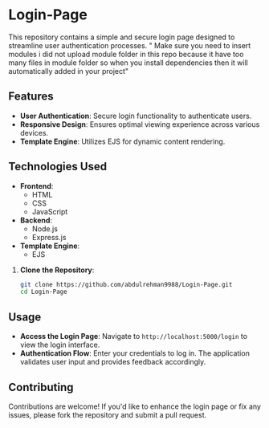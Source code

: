# Login-Page

This repository contains a simple and secure login page designed to streamline user authentication processes.
" Make sure you need to insert modules i did not upload module folder in this repo because it have too many files in module folder so when you install dependencies then it will automatically added in your project"

## Features

- **User Authentication**: Secure login functionality to authenticate users.
- **Responsive Design**: Ensures optimal viewing experience across various devices.
- **Template Engine**: Utilizes EJS for dynamic content rendering.

## Technologies Used

- **Frontend**:
  - HTML
  - CSS
  - JavaScript
- **Backend**:
  - Node.js
  - Express.js
- **Template Engine**:
  - EJS

1. **Clone the Repository**:
   ```bash
   git clone https://github.com/abdulrehman9988/Login-Page.git
   cd Login-Page
   ```

## Usage

- **Access the Login Page**: Navigate to `http://localhost:5000/login` to view the login interface.
- **Authentication Flow**: Enter your credentials to log in. The application validates user input and provides feedback accordingly.

## Contributing

Contributions are welcome! If you'd like to enhance the login page or fix any issues, please fork the repository and submit a pull request.


